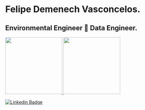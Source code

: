 # Felipe Demenech Vasconcelos.

## Environmental Engineer :twisted_rightwards_arrows: Data Engineer.


<div align="left">
  <a href="https://github.com/otacilio-psf">
  <img height="180em" src="https://github-readme-stats.vercel.app/api?username=felipedmnq&show_icons=true&theme=github_dark"/>
  <img height="180em" src="https://github-readme-stats.vercel.app/api/top-langs/?username=felipedmnq&layout=compact&langs_count=7&theme=github_dark"/>
</div>

[![Linkedin Badge](https://img.shields.io/badge/-View&nbsp;profile&nbsp;on&nbsp;LinkedIn-blue?style=flat-square&logo=Linkedin&logoColor=white&link=https://www.linkedin.com/in/felipe-demenech/)](https://www.linkedin.com/in/felipe-demenech/)

